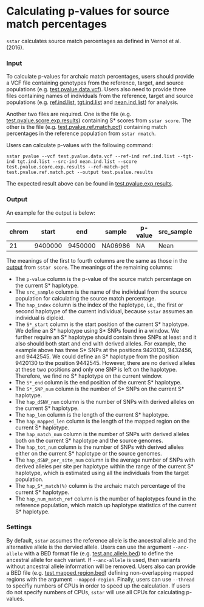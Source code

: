 # Calculating p-values for source match percentages

`sstar` calculates source match percentages as defined in Vernot et al. (2016).

### Input

To calculate p-values for archaic match percentages, users should provide a VCF file containing genotypes from the reference, target, and source populations (e.g. [test.pvalue.data.vcf](https://github.com/xin-huang/sstar/blob/main/tests/data/test.cal.pvalue.ref.data.vcf)). Users also need to provide three files containing names of individuals from the reference, target and source populations (e.g. [ref.ind.list](https://github.com/xin-huang/sstar/blob/main/examples/data/ind_list/ref.ind.list), [tgt.ind.list](https://github.com/xin-huang/sstar/blob/main/examples/data/ind_list/tgt.ind.list) and [nean.ind.list](https://github.com/xin-huang/sstar/blob/main/examples/data/ind_list/nean.ind.list)) for analysis.

Another two files are required. One is the file (e.g. [test.pvalue.score.exp.results](https://github.com/xin-huang/sstar/blob/main/tests/results/test.pvalue.score.exp.results)) containing S* scores from `sstar score`. The other is the file (e.g. [test.pvalue.ref.match.pct](https://raw.githubusercontent.com/xin-huang/sstar/main/tests/data/test.pvalue.ref.match.pct)) containing match percentages in the reference population from `sstar rmatch`.

Users can calculate p-values with the following command:

	sstar pvalue --vcf test.pvalue.data.vcf --ref-ind ref.ind.list --tgt-ind tgt.ind.list --src-ind nean.ind.list --score test.pvalue.score.exp.results --ref-match-pct test.pvalue.ref.match.pct --output test.pvalue.results

The expected result above can be found in [test.pvalue.exp.results](https://github.com/xin-huang/sstar/blob/main/tests/results/test.pvalue.exp.results).

### Output

An example for the output is below:

| chrom | start | end | sample | p-value | src_sample | hap_index | S*_start | S*_end | S*_SNP_num | hap_dSNV_num | hap_len | hap_mapped_len | hap_match_num | hap_tot_num | hap_dSNP_per_site_num | hap_S*_match(%) | hap_num_match_ref |
| -  | -       | -       | -       | -  | -    | - | -       | -       | - | - | -     | -     | -   | - | -        | -   | - |
| 21 | 9400000 | 9450000 | NA06986 | NA | Nean | 2 | 9432456 | 9442545 | 2 | 7 | 10089 | 10000 | 0.0 | 7 | 0.428571 | 0.0 | 0 |

The meanings of the first to fourth columns are the same as those in the [output](https://sstar.readthedocs.io/en/latest/userguide/score/#output) from `sstar score`. The meanings of the remaining columns:

- The `p-value` column is the p-value of the source match percentage on the current S\* haplotype.
- The `src_sample` column is the name of the individual from the source population for calculating the source match percentage.
- The `hap_index` column is the index of the haplotype, i.e., the first or second haplotype of the current individual, because `sstar` assumes an individual is diploid.
- The `S*_start` column is the start position of the current S\* haplotype. We define an S\* haplotype using S\* SNPs found in a window. We further require an S\* haplotype should contain three SNPs at least and it also should both start and end with derived alleles. For example, the example above has three S\* SNPs at the positions 9420130, 9432456, and 9442545. We could define an S\* haplotype from the position 9420130 to the position 9442545. However, there are no derived alleles at these two positions and only one SNP is left on the haplotype. Therefore, we find no S\* haplotype on the current window. 
- The `S*_end` column is the end position of the current S\* haplotype.
- The `S*_SNP_num` column is the number of S\* SNPs on the current S\* haplotype.
- The `hap_dSNV_num` column is the number of SNPs with derived alleles on the current S\* haplotype.
- The `hap_len` column is the length of the current S\* haplotype.
- The `hap_mapped_len` column is the length of the mapped region on the current S\* haplotype.
- The `hap_match_num` column is the number of SNPs with derived alleles both on the current S\* haplotype and the source genomes.
- The `hap_tot_num` column is the number of SNPs with derived alleles either on the current S\* haplotype or the source genomes.
- The `hap_dSNP_per_site_num` column is the average number of SNPs with derived alleles per site per haplotype within the range of the current S\* haplotype, which is estimated using all the individuals from the target population.
- The `hap_S*_match(%)` column is the archaic match percentage of the current S\* haplotype.
- The `hap_num_match_ref` column is the number of haplotypes found in the reference population, which match up haplotype statistics of the current S\* haplotype.

### Settings

By default, `sstar` assumes the reference allele is the ancestral allele and the alternative allele is the dervied allele. Users can use the argument `--anc-allele` with a BED format file (e.g. [test.anc.allele.bed](https://github.com/xin-huang/sstar/blob/main/tests/data/test.anc.allele.bed)) to define the ancestral allele for each variant. If `--anc-allele` is used, then variants without ancestral allele information will be removed. Users also can provide a BED file (e.g. [test.mapped.region.bed](https://github.com/xin-huang/sstar/blob/main/tests/data/test.mapped.region.bed)) defining non-overlapping mapped regions with the argument `--mapped-region`. Finally, users can use `--thread` to specifiy numbers of CPUs in order to speed up the calculation. If users do not specify numbers of CPUs, `sstar` will use all CPUs for calculating p-values.

